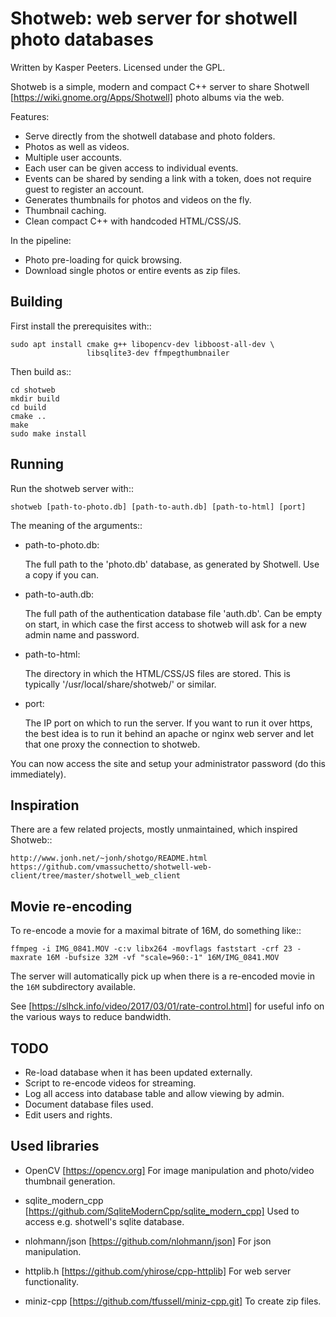 
Shotweb: web server for shotwell photo databases
================================================

Written by Kasper Peeters. Licensed under the GPL.


Shotweb is a simple, modern and compact C++ server to share Shotwell
[https://wiki.gnome.org/Apps/Shotwell] photo albums via the web.

Features:

* Serve directly from the shotwell database and photo folders.
* Photos as well as videos.
* Multiple user accounts.
* Each user can be given access to individual events.
* Events can be shared by sending a link with a token, does not
  require guest to register an account.
* Generates thumbnails for photos and videos on the fly.
* Thumbnail caching.
* Clean compact C++ with handcoded HTML/CSS/JS.


In the pipeline:

* Photo pre-loading for quick browsing.
* Download single photos or entire events as zip files.

Building
--------

First install the prerequisites with::

    sudo apt install cmake g++ libopencv-dev libboost-all-dev \
                     libsqlite3-dev ffmpegthumbnailer 
    
Then build as::

    cd shotweb
    mkdir build
    cd build
    cmake ..
    make
    sudo make install


Running
-------

Run the shotweb server with::

    shotweb [path-to-photo.db] [path-to-auth.db] [path-to-html] [port]

The meaning of the arguments::

  * path-to-photo.db:   
        
       The full path to the 'photo.db' database, as generated by
       Shotwell. Use a copy if you can.
       
  * path-to-auth.db:
  
       The full path of the authentication database file
       'auth.db'. Can be empty on start, in which case the first
       access to shotweb will ask for a new admin name and password.
       
  * path-to-html:
  
       The directory in which the HTML/CSS/JS files are stored. This
       is typically '/usr/local/share/shotweb/' or similar.
       
  * port:
  
       The IP port on which to run the server. If you want to run it
       over https, the best idea is to run it behind an apache or
       nginx web server and let that one proxy the connection to
       shotweb. 
    
You can now access the site and setup your administrator password (do
this immediately).

    
Inspiration
-----------

There are a few related projects, mostly unmaintained, which inspired Shotweb::

    http://www.jonh.net/~jonh/shotgo/README.html
    https://github.com/vmassuchetto/shotwell-web-client/tree/master/shotwell_web_client

    
Movie re-encoding
-----------------

To re-encode a movie for a maximal bitrate of 16M, do something like::

    ffmpeg -i IMG_0841.MOV -c:v libx264 -movflags faststart -crf 23 -maxrate 16M -bufsize 32M -vf "scale=960:-1" 16M/IMG_0841.MOV

The server will automatically pick up when there is a re-encoded movie
in the `16M` subdirectory available.

See [https://slhck.info/video/2017/03/01/rate-control.html] for useful
info on the various ways to reduce bandwidth.


TODO
----

* Re-load database when it has been updated externally.
* Script to re-encode videos for streaming.
* Log all access into database table and allow viewing by admin.
* Document database files used.
* Edit users and rights.


Used libraries 
--------------

* OpenCV [https://opencv.org]
  For image manipulation and photo/video thumbnail generation.

* sqlite_modern_cpp [https://github.com/SqliteModernCpp/sqlite_modern_cpp] 
  Used to access e.g. shotwell's sqlite database.
  
* nlohmann/json [https://github.com/nlohmann/json]
  For json manipulation.

* httplib.h [https://github.com/yhirose/cpp-httplib] 
  For web server functionality.

* miniz-cpp [https://github.com/tfussell/miniz-cpp.git] 
  To create zip files.
